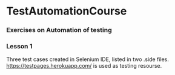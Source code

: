 # TestAutomationCourse
### Exercises on Automation of testing
### Lesson 1
Three test cases created in Selenium IDE, listed in two .side files. https://testpages.herokuapp.com/ is used as testing resourse. 
